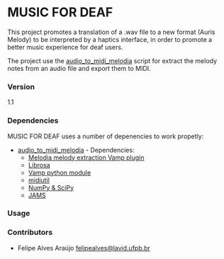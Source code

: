 # MUSIC FOR DEAF

This project promotes a translation of a .wav file to a new format (Auris Melody) to be interpreted by a haptics interface, in order to promote a better music experience for deaf users.

The project use the [audio_to_midi_melodia] script for extract the melody notes from an audio file and export them to MIDI.

### Version
1.1

### Dependencies
	
MUSIC FOR DEAF uses a number of depenencies to work propetly:

* [audio_to_midi_melodia] - Dependencies:
	* [Melodia melody extraction Vamp plugin]
	* [Librosa]
	* [Vamp python module]
	* [midiutil]
	* [NumPy & SciPy]
	* [JAMS]

### Usage


### Contributors
* Felipe Alves Araújo felipealves@lavid.ufpb.br

[audio_to_midi_melodia]: <https://github.com/justinsalamon/audio_to_midi_melodia>
[Melodia melody extraction Vamp plugin]: <http://mtg.upf.edu/technologies/melodia>
[Librosa]: <https://github.com/librosa/librosa>
[Vamp python module]: <https://pypi.python.org/pypi/vamp>
[midiutil]: <https://code.google.com/p/midiutil/>
[NumPy & SciPy]: <http://www.scipy.org/>
[JAMS]: <https://github.com/marl/jams>